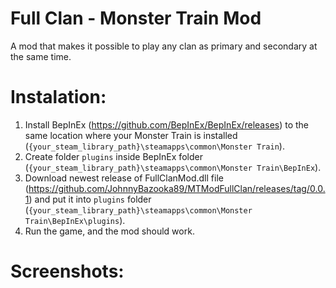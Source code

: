 # Full Clan - Monster Train Mod

A mod that makes it possible to play any clan as primary and secondary at the same time.

# Instalation:

1. Install BepInEx (https://github.com/BepInEx/BepInEx/releases) to the same location where your Monster Train is installed (`{your_steam_library_path}\steamapps\common\Monster Train`).
2. Create folder `plugins` inside BepInEx folder (`{your_steam_library_path}\steamapps\common\Monster Train\BepInEx`).
3. Download newest release of FullClanMod.dll file (https://github.com/JohnnyBazooka89/MTModFullClan/releases/tag/0.0.1) and put it into `plugins` folder (`{your_steam_library_path}\steamapps\common\Monster Train\BepInEx\plugins`).
4. Run the game, and the mod should work.

# Screenshots:
